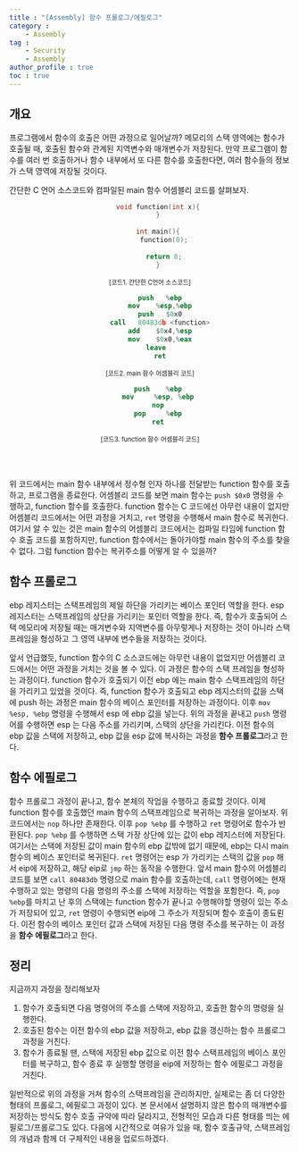 ```yaml
---
title : "[Assembly] 함수 프롤로그/에필로그"
category : 
    - Assembly
tag : 
    - Security
    - Assembly
author_profile : true
toc : true
---
```


## 개요

 프로그램에서 함수의 호출은 어떤 과정으로 일어날까? 메모리의 스택 영역에는 함수가 호출될 때, 호출된 함수와 관계된 지역변수와 매개변수가 저장된다. 만약 프로그램이 함수를 여러 번 호출하거나 함수 내부에서 또 다른 함수를 호출한다면, 여러 함수들의 정보가 스택 영역에 저장될 것이다. 

 간단한 C 언어 소스코드와 컴파일된 main 함수 어셈블리 코드를 살펴보자.

<div style="text-align:center">

```c
    void function(int x){
    }
    
    int main(){
       function(0);
    
       return 0;
    }
```
<spen style="font-size:0.8em">[코드1. 간단한 C언어 소스코드]</spen>
<br>

```nasm
     push   %ebp
     mov    %esp,%ebp
     push   $0x0
     call   80483db <function>
     add    $0x4,%esp
     mov    $0x0,%eax
     leave  
     ret
```
<spen style="font-size:0.8em">[코드2. main 함수 어셈블리 코드]</span>
<br>

```nasm
    push    %ebp
    mov     %esp, %ebp
    nop
    pop     %ebp
    ret
```
<spen style="font-size:0.8em">[코드3. function 함수 어셈블리 코드]</span>
</div>
<br>
<br>

 위 코드에서는 main 함수 내부에서 정수형 인자 하나를 전달받는 function 함수를 호출하고, 프로그램을 종료한다. 어셈블리 코드를 보면 main 함수는 `push $0x0` 명령을 수행하고, function 함수를 호출한다. function 함수는 C 코드에선 아무런 내용이 없지만 어셈블리 코드에서는 어떤 과정을 거치고, `ret` 명령을 수행해서 main 함수로 복귀한다. 여기서 알 수 있는 것은 main 함수의 어셈블리 코드에서는 컴파일 타임에 function 함수 호출 코드를 포함하지만, function 함수에서는 돌아가야할 main 함수의 주소를 찾을 수 없다. 그럼 function 함수는 복귀주소를 어떻게 알 수 있을까?

## 함수 프롤로그

  ebp 레지스터는 스택프레임의 제일 하단을 가리키는 베이스 포인터 역할을 한다. esp 레지스터는 스택프레임의 상단을 가리키는 포인터 역할을 한다. 즉, 함수가 호출되어 스택 메모리에 저장될 때는 매겨변수와 지역변수를 아무렇게나 저장하는 것이 아니라 스택프레임을 형성하고 그 영역 내부에 변수들을 저장하는 것이다. 

 앞서 언급했듯, function 함수의 C 소스코드에는 아무런 내용이 없었지만 어셈블리 코드에서는 어떤 과정을 거치는 것을 볼 수 있다. 이 과정은 함수의 스택 프레임을 형성하는 과정이다. function 함수가 호출되기 이전 ebp 에는 main 함수 스택프레임의 하단을 가리키고 있었을 것이다. 즉, function 함수가 호출되고 ebp 레지스터의 값을 스택에 push 하는 과정은 main 함수의 베이스 포인터를 저장하는 과정이다. 이후 `mov %esp, %ebp` 명령을 수행해서 esp 에 ebp 값을 넣는다. 위의 과정을 끝내고 `push` 명령어를 수행하면 esp 는 다음 주소를 가리키며, 스택의 상단을 가리킨다. 이전 함수의 ebp 값을 스택에 저장하고, ebp 값을 esp 값에 복사하는 과정을 **함수 프롤로그**라고 한다.
<br>

## 함수 에필로그

 함수 프롤로그 과정이 끝나고, 함수 본체의 작업을 수행하고 종료할 것이다. 이제 function 함수를 호출했던 main 함수의 스택프레임으로 복귀하는 과정을 알아보자. 위 코드에서는 `nop` 하나만 존재한다. 이후 `pop %ebp` 를 수행하고 `ret` 명령어로 함수가 반환된다. `pop %ebp` 를 수행하면 스택 가장 상단에 있는 값이 ebp 레지스터에 저장된다. 여기서는 스택에 저장된 값이 main 함수의 ebp 값밖에 없기 때문에, ebp는 다시 main 함수의 베이스 포인터로 복귀된다. `ret` 명령어는 esp 가 가리키는 스택의 값을 `pop` 해서 eip에  저장하고, 해당 eip로 `jmp` 하는 동작을 수행한다. 앞서 main 함수의 어셈블리 코드를 보면 `call 80483db` 명령으로 main 함수를 호출하는데, `call` 명령어에는 현재 수행하고 있는 명령의 다음 명령의 주소를 스택에 저장하는 역할을 포함한다. 즉, `pop %ebp`를 마치고 난 후의 스택에는 function 함수가 끝나고 수행해야할 명령이 있는 주소가 저장되어 있고, `ret` 명령이 수행되면 eip에 그 주소가 저장되며 함수 호출이 종됴뢴다. 이전 함수의 베이스 포인터 값과 스택에 저장된 다음 명령 주소를 복구하는 이 과정을 **함수 에필로그**라고 한다.
<br>

## 정리

 지금까지 과정을 정리해보자

1. 함수가 호출되면 다음 명령어의 주소를 스택에 저장하고, 호출한 함수의 명령을 실행한다.
2. 호출된 함수는 이전 함수의 ebp 값을 저장하고, ebp 값을 갱신하는 함수 프롤로그 과정을 거친다.
3. 함수가 종료될 땐, 스택에 저장된 ebp 값으로 이전 함수 스택프레임의 베이스 포인터를 복구하고, 함수 종료 후 실행할 명령을 eip에 저장하는 함수 에필로그 과정을 거친다.

 일반적으로 위의 과정을 거쳐 함수의 스택프레임을 관리하지만, 실제로는 좀 더 다양한 형태의 프롤로그, 에필로그 과정이 있다. 본 문서에서 설명하지 않은 함수의 매개변수를 저장하는 방식도 함수 호출 규약에 따라 달라지고, 전형적인 모습과 다른 형태를 띄는 에필로그/프롤로그도 있다. 다음에 시간적으로 여유가 있을 때, 함수 호출규약, 스택프레임의 개념과 함께 더 구체적인 내용을 업로드하겠다.